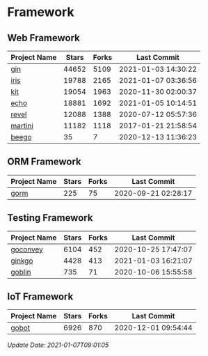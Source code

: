 # Framework

## Web Framework
| Project Name | Stars | Forks | Last Commit |
| ------------ | ----- | ----- | ----------- |
| [gin](https://github.com/gin-gonic/gin) | 44652 | 5109 | 2021-01-03 14:30:22 |
| [iris](https://github.com/kataras/iris) | 19788 | 2165 | 2021-01-07 03:36:56 |
| [kit](https://github.com/go-kit/kit) | 19054 | 1963 | 2020-11-30 02:00:37 |
| [echo](https://github.com/labstack/echo) | 18881 | 1692 | 2021-01-05 10:14:51 |
| [revel](https://github.com/revel/revel) | 12088 | 1388 | 2020-07-12 05:57:36 |
| [martini](https://github.com/go-martini/martini) | 11182 | 1118 | 2017-01-21 21:58:54 |
| [beego](https://github.com/astaxie/beego) | 35 | 7 | 2020-12-13 11:36:23 |

## ORM Framework
| Project Name | Stars | Forks | Last Commit |
| ------------ | ----- | ----- | ----------- |
| [gorm](https://github.com/jinzhu/gorm) | 225 | 75 | 2020-09-21 02:28:17 |

## Testing Framework
| Project Name | Stars | Forks | Last Commit |
| ------------ | ----- | ----- | ----------- |
| [goconvey](https://github.com/smartystreets/goconvey) | 6104 | 452 | 2020-10-25 17:47:07 |
| [ginkgo](https://github.com/onsi/ginkgo) | 4428 | 413 | 2021-01-03 16:21:07 |
| [goblin](https://github.com/franela/goblin) | 735 | 71 | 2020-10-06 15:55:58 |

## IoT Framework
| Project Name | Stars | Forks | Last Commit |
| ------------ | ----- | ----- | ----------- |
| [gobot](https://github.com/hybridgroup/gobot) | 6926 | 870 | 2020-12-01 09:54:44 |

*Update Date: 2021-01-07T09:01:05*